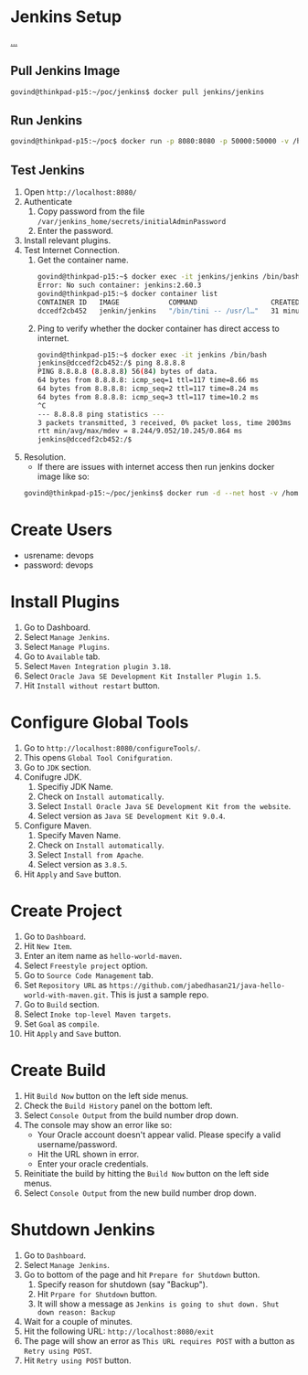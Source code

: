 # Jenkins Setup
[...](https://hub.docker.com/_/jenkins?tab=description)


## Pull Jenkins Image

```bash
govind@thinkpad-p15:~/poc/jenkins$ docker pull jenkins/jenkins
```


## Run Jenkins

```bash
govind@thinkpad-p15:~/poc$ docker run -p 8080:8080 -p 50000:50000 -v /home/govind/poc/jenkins/volume:/var/jenkins_home --name jenkins jenkins/jenkins
```


## Test Jenkins

1. Open `http://localhost:8080/`
2. Authenticate
   1. Copy password from the file `/var/jenkins_home/secrets/initialAdminPassword`
   2. Enter the password.
3. Install relevant plugins.
4. Test Internet Connection.
   1. Get the container name.
      ```bash
      govind@thinkpad-p15:~$ docker exec -it jenkins/jenkins /bin/bash
      Error: No such container: jenkins:2.60.3
      govind@thinkpad-p15:~$ docker container list
      CONTAINER ID   IMAGE            COMMAND                  CREATED          STATUS          PORTS                                                                                      NAMES
      dccedf2cb452   jenkin/jenkins   "/bin/tini -- /usr/l…"   31 minutes ago   Up 31 minutes   0.0.0.0:8080->8080/tcp, :::8080->8080/tcp, 0.0.0.0:50000->50000/tcp, :::50000->50000/tcp   jenkins
      ```
   2. Ping to verify whether the docker container has direct access to  internet.
      ```bash
      govind@thinkpad-p15:~$ docker exec -it jenkins /bin/bash
      jenkins@dccedf2cb452:/$ ping 8.8.8.8
      PING 8.8.8.8 (8.8.8.8) 56(84) bytes of data.
      64 bytes from 8.8.8.8: icmp_seq=1 ttl=117 time=8.66 ms
      64 bytes from 8.8.8.8: icmp_seq=2 ttl=117 time=8.24 ms
      64 bytes from 8.8.8.8: icmp_seq=3 ttl=117 time=10.2 ms
      ^C
      --- 8.8.8.8 ping statistics ---
      3 packets transmitted, 3 received, 0% packet loss, time 2003ms
      rtt min/avg/max/mdev = 8.244/9.052/10.245/0.864 ms
      jenkins@dccedf2cb452:/$ 
      ```
5. Resolution.
   - If there are issues with internet access then run jenkins docker image like so:
   ```bash
   govind@thinkpad-p15:~/poc/jenkins$ docker run -d --net host -v /home/govind/poc/jenkins/volume:/var/jenkins_home -t --name jenkins jenkins/jenkins
   ```


# Create Users

- usrename: devops
- password: devops


# Install Plugins

1. Go to Dashboard.
2. Select `Manage Jenkins`.
3. Select `Manage Plugins`.
4. Go to `Available` tab.
5. Select `Maven Integration plugin 3.18`.
6. Select `Oracle Java SE Development Kit Installer Plugin 1.5`.
7. Hit `Install without restart` button.

# Configure Global Tools

1. Go to `http://localhost:8080/configureTools/`.
2. This opens `Global Tool Conifguration`.
3. Go to `JDK` section.
4. Conifugre JDK.
   1. Specifiy JDK Name.
   2. Check on `Install automatically`.
   3. Select `Install Oracle Java SE Development Kit from the website`.
   4. Select version as `Java SE Development Kit 9.0.4`.
5. Configure Maven.
   1. Specify Maven Name.
   2. Check on `Install automatically`.
   3. Select `Install from Apache`.
   4. Select version as `3.8.5`.
6. Hit `Apply` and `Save` button.


# Create Project

1. Go to `Dashboard`.
2. Hit `New Item`.
3. Enter an item name as `hello-world-maven`.
4. Select `Freestyle project` option.
5. Go to `Source Code Management` tab.
6. Set `Repository URL` as `https://github.com/jabedhasan21/java-hello-world-with-maven.git`. This is just a sample repo.
7. Go to `Build` section.
8. Select `Inoke top-level Maven targets`.
9. Set `Goal` as `compile`.
10. Hit `Apply` and `Save` button.


# Create Build

1. Hit `Build Now` button on the left side menus.
2. Check the `Build History` panel on the bottom left.
3. Select `Console Output` from the build number drop down.
4. The console may show an error like so:
   - Your Oracle account doesn't appear valid. Please specify a valid username/password.
   - Hit the URL shown in error.
   - Enter your oracle credentials.
5. Reinitiate the build by hitting the `Build Now` button on the left side menus.
6. Select `Console Output` from the new build number drop down.


# Shutdown Jenkins

1. Go to `Dashboard`.
2. Select `Manage Jenkins`.
3. Go to bottom of the page and hit `Prepare for Shutdown` button.
   1. Specify reason for shutdown (say "Backup").
   1. Hit `Prpare for Shutdown` button.
   2. It will show a message as `Jenkins is going to shut down. Shut down reason: Backup`
4. Wait for a couple of minutes.
5. Hit the following URL: `http://localhost:8080/exit`
6. The page will show an error as `This URL requires POST` with a button as `Retry using POST`.
7. Hit `Retry using POST` button.

